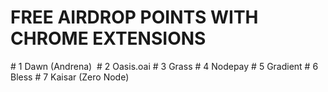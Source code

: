 <h1>FREE AIRDROP POINTS WITH CHROME EXTENSIONS</h1>
# 1 Dawn (Andrena)
<img src="https://github.com/saitberki/FreeAirdropPoints/blob/main/Dawn.PNG?raw=true" alt=""/>
# 2 Oasis.oai
# 3 Grass
# 4 Nodepay
# 5 Gradient
# 6 Bless
# 7 Kaisar (Zero Node)
